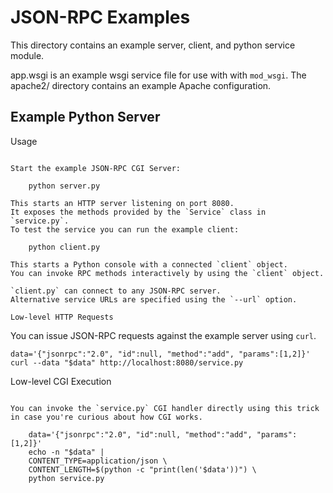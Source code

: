 JSON-RPC Examples
=================
This directory contains an example server, client, and
python service module.

app.wsgi is an example wsgi service file for use with with `mod_wsgi`.
The apache2/ directory contains an example Apache configuration.

Example Python Server
---------------------

Usage
~~~~~

Start the example JSON-RPC CGI Server:

    python server.py

This starts an HTTP server listening on port 8080.
It exposes the methods provided by the `Service` class in `service.py`.
To test the service you can run the example client:

    python client.py

This starts a Python console with a connected `client` object.
You can invoke RPC methods interactively by using the `client` object.

`client.py` can connect to any JSON-RPC server.
Alternative service URLs are specified using the `--url` option.

Low-level HTTP Requests
~~~~~~~~~~~~~~~~~~~~~~~

You can issue JSON-RPC requests against the example server using `curl`.

    data='{"jsonrpc":"2.0", "id":null, "method":"add", "params":[1,2]}'
    curl --data "$data" http://localhost:8080/service.py


Low-level CGI Execution
~~~~~~~~~~~~~~~~~~~~~~~

You can invoke the `service.py` CGI handler directly using this trick
in case you're curious about how CGI works.

    data='{"jsonrpc":"2.0", "id":null, "method":"add", "params":[1,2]}'
    echo -n "$data" |
    CONTENT_TYPE=application/json \
    CONTENT_LENGTH=$(python -c "print(len('$data'))") \
    python service.py

